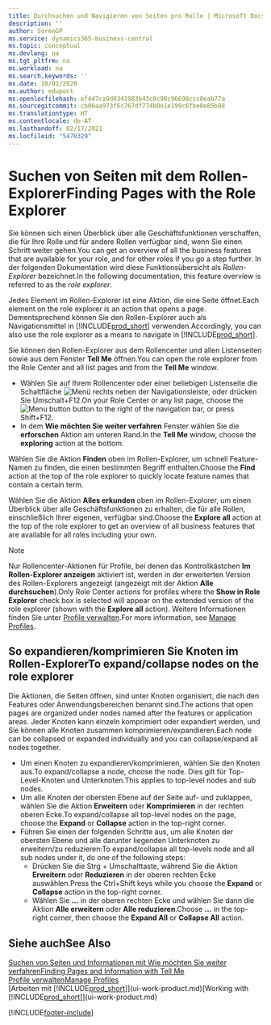 ```yaml
---
title: Durchsuchen und Navigieren von Seiten pro Rolle | Microsoft Docs
description: ''
author: SorenGP
ms.service: dynamics365-business-central
ms.topic: conceptual
ms.devlang: na
ms.tgt_pltfrm: na
ms.workload: na
ms.search.keywords: ''
ms.date: 10/01/2020
ms.author: edupont
ms.openlocfilehash: ef447ca9d0341983b43c0c90c96698ccc0eab77a
ms.sourcegitcommit: cb06aa973f5c767df774b0e1e199c6fbe0e85b88
ms.translationtype: HT
ms.contentlocale: de-AT
ms.lasthandoff: 02/17/2021
ms.locfileid: "5470329"
---
```

# <a name="finding-pages-with-the-role-explorer"></a><span data-ttu-id="0980e-102">Suchen von Seiten mit dem Rollen-Explorer</span><span class="sxs-lookup"><span data-stu-id="0980e-102">Finding Pages with the Role Explorer</span></span>
<span data-ttu-id="0980e-103">Sie können sich einen Überblick über alle Geschäftsfunktionen verschaffen, die für Ihre Rolle und für andere Rollen verfügbar sind, wenn Sie einen Schritt weiter gehen.</span><span class="sxs-lookup"><span data-stu-id="0980e-103">You can get an overview of all the business features that are available for your role, and for other roles if you go a step further.</span></span> <span data-ttu-id="0980e-104">In der folgenden Dokumentation wird diese Funktionsübersicht als *Rollen-Explorer* bezeichnet.</span><span class="sxs-lookup"><span data-stu-id="0980e-104">In the following documentation, this feature overview is referred to as the *role explorer*.</span></span>

<span data-ttu-id="0980e-105">Jedes Element im Rollen-Explorer ist eine Aktion, die eine Seite öffnet.</span><span class="sxs-lookup"><span data-stu-id="0980e-105">Each element on the role explorer is an action that opens a page.</span></span> <span data-ttu-id="0980e-106">Dementsprechend können Sie den Rollen-Explorer auch als Navigationsmittel in [!INCLUDE[prod_short](includes/prod_short.md)] verwenden.</span><span class="sxs-lookup"><span data-stu-id="0980e-106">Accordingly, you can also use the role explorer as a means to navigate in [!INCLUDE[prod_short](includes/prod_short.md)].</span></span>

<span data-ttu-id="0980e-107">Sie können den Rollen-Explorer aus dem Rollencenter und allen Listenseiten sowie aus dem Fenster **Tell Me** öffnen.</span><span class="sxs-lookup"><span data-stu-id="0980e-107">You can open the role explorer from the Role Center and all list pages and from the **Tell Me** window.</span></span>

- <span data-ttu-id="0980e-108">Wählen Sie auf Ihrem Rollencenter oder einer beliebigen Listenseite die Schaltfläche ![Menü](media/ui_menu_button.png "Menütaste") rechts neben der Navigationsleiste, oder drücken Sie Umschalt+F12.</span><span class="sxs-lookup"><span data-stu-id="0980e-108">On your Role Center or any list page, choose the ![Menu button](media/ui_menu_button.png "Menu button") button to the right of the navigation bar, or press Shift+F12.</span></span>
- <span data-ttu-id="0980e-109">In dem **Wie möchten Sie weiter verfahren** Fenster wählen Sie die **erforschen** Aktion am unteren Rand.</span><span class="sxs-lookup"><span data-stu-id="0980e-109">In the **Tell Me** window, choose the **exploring** action at the bottom.</span></span>

<span data-ttu-id="0980e-110">Wählen Sie die Aktion **Finden** oben im Rollen-Explorer, um schnell Feature-Namen zu finden, die einen bestimmten Begriff enthalten.</span><span class="sxs-lookup"><span data-stu-id="0980e-110">Choose the **Find** action at the top of the role explorer to quickly locate feature names that contain a certain term.</span></span>

<span data-ttu-id="0980e-111">Wählen Sie die Aktion **Alles erkunden** oben im Rollen-Explorer, um einen Überblick über alle Geschäftsfunktionen zu erhalten, die für alle Rollen, einschließlich Ihrer eigenen, verfügbar sind.</span><span class="sxs-lookup"><span data-stu-id="0980e-111">Choose the **Explore all** action at the top of the role explorer to get an overview of all business features that are available for all roles including your own.</span></span>

> [!NOTE]
> <span data-ttu-id="0980e-112">Nur Rollencenter-Aktionen für Profile, bei denen das Kontrollkästchen **Im Rollen-Explorer anzeigen** aktiviert ist, werden in der erweiterten Version des Rollen-Explorers angezeigt (angezeigt mit der Aktion **Alle durchsuchen**).</span><span class="sxs-lookup"><span data-stu-id="0980e-112">Only Role Center actions for profiles where the **Show in Role Explorer** check box is selected will appear on the extended version of the role explorer (shown with the **Explore all** action).</span></span> <span data-ttu-id="0980e-113">Weitere Informationen finden Sie unter [Profile verwalten](admin-users-profiles-roles.md).</span><span class="sxs-lookup"><span data-stu-id="0980e-113">For more information, see [Manage Profiles](admin-users-profiles-roles.md).</span></span>

## <a name="to-expandcollapse-nodes-on-the-role-explorer"></a><span data-ttu-id="0980e-114">So expandieren/komprimieren Sie Knoten im Rollen-Explorer</span><span class="sxs-lookup"><span data-stu-id="0980e-114">To expand/collapse nodes on the role explorer</span></span>
<span data-ttu-id="0980e-115">Die Aktionen, die Seiten öffnen, sind unter Knoten organisiert, die nach den Features oder Anwendungsbereichen benannt sind.</span><span class="sxs-lookup"><span data-stu-id="0980e-115">The actions that open pages are organized under nodes named after the features or application areas.</span></span> <span data-ttu-id="0980e-116">Jeder Knoten kann einzeln komprimiert oder expandiert werden, und Sie können alle Knoten zusammen komprimieren/expandieren.</span><span class="sxs-lookup"><span data-stu-id="0980e-116">Each node can be collapsed or expanded individually and you can collapse/expand all nodes together.</span></span>

- <span data-ttu-id="0980e-117">Um einen Knoten zu expandieren/komprimieren, wählen Sie den Knoten aus.</span><span class="sxs-lookup"><span data-stu-id="0980e-117">To expand/collapse a node, choose the node.</span></span> <span data-ttu-id="0980e-118">Dies gilt für Top-Level-Knoten und Unterknoten.</span><span class="sxs-lookup"><span data-stu-id="0980e-118">This applies to top-level nodes and sub nodes.</span></span>
- <span data-ttu-id="0980e-119">Um alle Knoten der obersten Ebene auf der Seite auf- und zuklappen, wählen Sie die Aktion **Erweitern** oder **Komprimieren** in der rechten oberen Ecke.</span><span class="sxs-lookup"><span data-stu-id="0980e-119">To expand/collapse all top-level nodes on the page, choose the **Expand** or **Collapse** action in the top-right corner.</span></span>
- <span data-ttu-id="0980e-120">Führen Sie einen der folgenden Schritte aus, um alle Knoten der obersten Ebene und alle darunter liegenden Unterknoten zu erweitern/zu reduzieren:</span><span class="sxs-lookup"><span data-stu-id="0980e-120">To expand/collapse all top-levels node and all sub nodes under it, do one of the following steps:</span></span>
    - <span data-ttu-id="0980e-121">Drücken Sie die Strg + Umschalttaste, während Sie die Aktion **Erweitern** oder **Reduzieren** in der oberen rechten Ecke auswählen.</span><span class="sxs-lookup"><span data-stu-id="0980e-121">Press the Ctrl+Shift keys while you choose the **Expand** or **Collapse** action in the top-right corner.</span></span>
    - <span data-ttu-id="0980e-122">Wählen Sie **...** in der oberen rechten Ecke und wählen Sie dann die Aktion **Alle erweitern** oder **Alle reduzieren**.</span><span class="sxs-lookup"><span data-stu-id="0980e-122">Choose **...** in the top-right corner, then choose the **Expand All** or **Collapse All** action.</span></span>

## <a name="see-also"></a><span data-ttu-id="0980e-123">Siehe auch</span><span class="sxs-lookup"><span data-stu-id="0980e-123">See Also</span></span>
[<span data-ttu-id="0980e-124">Suchen von Seiten und Informationen mit Wie möchten Sie weiter verfahren</span><span class="sxs-lookup"><span data-stu-id="0980e-124">Finding Pages and Information with Tell Me</span></span>](ui-search.md)  
[<span data-ttu-id="0980e-125">Profile verwalten</span><span class="sxs-lookup"><span data-stu-id="0980e-125">Manage Profiles</span></span>](admin-users-profiles-roles.md)  
<span data-ttu-id="0980e-126">[Arbeiten mit [!INCLUDE[prod_short](includes/prod_short.md)]](ui-work-product.md)</span><span class="sxs-lookup"><span data-stu-id="0980e-126">[Working with [!INCLUDE[prod_short](includes/prod_short.md)]](ui-work-product.md)</span></span>


[!INCLUDE[footer-include](includes/footer-banner.md)]